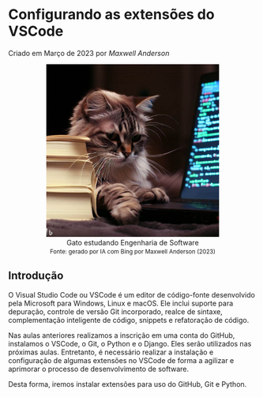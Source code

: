 # Configurando as extensões do VSCode

Criado em Março de 2023 por *Maxwell Anderson*

<figure style="text-align:center">
    <img src="../../static/img/gpt/cat_studying2.jpg" width="350" alt="Gato estudando. Prompt: Create an image of a cat studying software engineering">
    <figcaption>Gato estudando Engenharia de Software</figcaption>
    <small>Fonte: gerado por IA com Bing por Maxwell Anderson (2023)</a></small>
</figure>

## Introdução

O Visual Studio Code ou VSCode é um editor de código-fonte desenvolvido pela Microsoft para Windows, Linux e macOS. Ele inclui suporte para depuração, controle de versão Git incorporado, realce de sintaxe, complementação inteligente de código, snippets e refatoração de código.

Nas aulas anteriores realizamos a inscrição em uma conta do GitHub, instalamos o VSCode, o Git, o Python e o Django. Eles serão utilizados nas próximas aulas. Entretanto, é necessário realizar a instalação e configuração de algumas extensões no VSCode de forma a agilizar e aprimorar o processo de desenvolvimento de software.

Desta forma, iremos instalar extensões para uso do GitHub, Git e Python.
